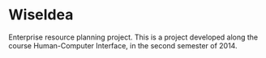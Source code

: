 WiseIdea
========

Enterprise resource planning project.
This is a project developed along the course Human-Computer Interface, in the second semester of 2014.
